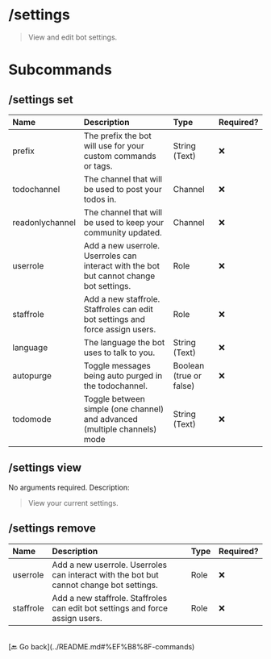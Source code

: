# /settings
> View and edit bot settings. 

# Subcommands

## /settings set 
| Name | Description | Type | Required? | 
| :-- | :-- | :-- | :-- | 
| prefix | The prefix the bot will use for your custom commands or tags. | String (Text) | ❌ 
| todochannel | The channel that will be used to post your todos in. | Channel | ❌ 
| readonlychannel | The channel that will be used to keep your community updated. | Channel | ❌ 
| userrole | Add a new userrole. Userroles can interact with the bot but cannot change bot settings. | Role | ❌ 
| staffrole | Add a new staffrole. Staffroles can edit bot settings and force assign users. | Role | ❌ 
| language | The language the bot uses to talk to you. | String (Text) | ❌ 
| autopurge | Toggle messages being auto purged in the todochannel. | Boolean (true or false) | ❌ 
| todomode | Toggle between simple (one channel) and advanced (multiple channels) mode | String (Text) | ❌ 
## /settings view 
No arguments required. Description: 
> View your current settings. 
## /settings remove 
| Name | Description | Type | Required? | 
| :-- | :-- | :-- | :-- | 
| userrole | Add a new userrole. Userroles can interact with the bot but cannot change bot settings. | Role | ❌ 
| staffrole | Add a new staffrole. Staffroles can edit bot settings and force assign users. | Role | ❌ 


<br>
 [🔙 Go back](../README.md#%EF%B8%8F-commands)